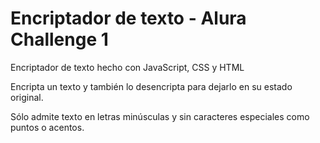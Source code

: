 # Encriptador de texto - Alura Challenge 1
Encriptador de texto hecho con JavaScript, CSS y HTML

Encripta un texto y también lo desencripta para dejarlo en su estado original.

Sólo admite texto en letras minúsculas y sin caracteres especiales como
puntos o acentos.

